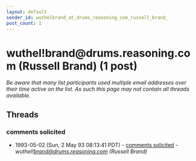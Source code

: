 ```yaml
---
layout: default
sender_id: wuthelbrand_at_drums_reasoning_com_russell_brand_
post_count: 1
---
```


# wuthel!brand<span>@</span>drums.reasoning.com (Russell Brand) (1 post)

_Be aware that many list participants used multiple email addresses over their time active on the list. As such this page may not contain all threads available._

## Threads

### comments solicited
+ 1993-05-02 (Sun, 2 May 93 08:13:41 PDT) - [comments solicited](/archive/1993/05/4a0f948be2e334537ccf343c5504de296dad632b443604b10d3047d6fb8b53cd) - _wuthel!brand@drums.reasoning.com (Russell Brand)_

